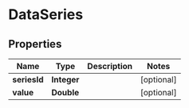 
# DataSeries

## Properties
Name | Type | Description | Notes
------------ | ------------- | ------------- | -------------
**seriesId** | **Integer** |  |  [optional]
**value** | **Double** |  |  [optional]



